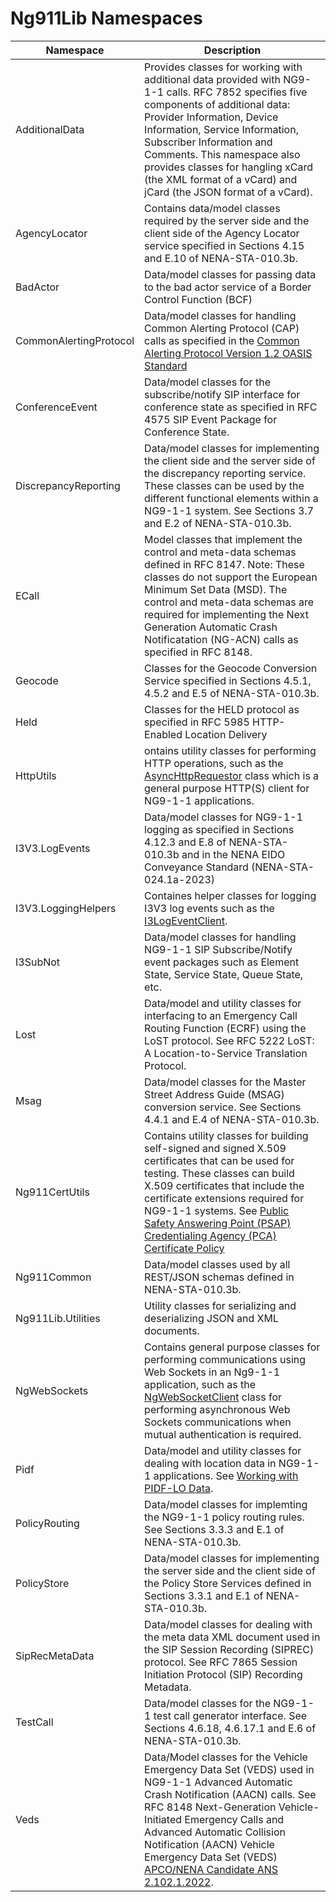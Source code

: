 # Ng911Lib Namespaces

| Namespace              | Description |
|------------------------|-------------|
| AdditionalData         | Provides classes for working with additional data provided with NG9-1-1 calls. RFC 7852 specifies five components of additional data: Provider Information, Device Information, Service Information, Subscriber Information and Comments. This namespace also provides classes for hangling xCard (the XML format of a vCard) and jCard (the JSON format of a vCard). |
| AgencyLocator          | Contains data/model classes required by the server side and the client side of the Agency Locator service specified in Sections 4.15 and E.10 of NENA-STA-010.3b. |
| BadActor              | Data/model classes for passing data to the bad actor service of a Border Control Function (BCF)  |
| CommonAlertingProtocol |  Data/model classes for handling Common Alerting Protocol (CAP) calls as specified in the [Common Alerting Protocol Version 1.2 OASIS Standard](http://docs.oasis-open.org/emergency/cap/v1.2/CAP-v1.2-os.pdf)     |
| ConferenceEvent        |  Data/model classes for the subscribe/notify SIP interface for conference state as specified in RFC 4575 SIP Event Package for Conference State. |
| DiscrepancyReporting   | Data/model classes for implementing the client side and the server side of the discrepancy reporting service. These classes can be used by the different functional elements within a NG9-1-1 system. See Sections 3.7 and E.2 of NENA-STA-010.3b. |
| ECall                  | Model classes that implement the control and meta-data schemas defined in RFC 8147. Note: These classes do not support the European Minimum Set Data (MSD). The control and meta-data schemas are required for implementing the Next Generation Automatic Crash Notificatation (NG-ACN) calls as specified in RFC 8148. |
| Geocode                | Classes for the Geocode Conversion Service specified in Sections 4.5.1, 4.5.2 and E.5 of NENA-STA-010.3b. |
| Held                   | Classes for the HELD protocol as specified in RFC 5985 HTTP-Enabled Location Delivery |
| HttpUtils | ontains utility classes for performing HTTP operations, such as the [AsyncHttpRequestor](~/api/HttpUtils.AsyncHttpRequestor.yml) class which is a general purpose HTTP(S) client for NG9-1-1 applications. |
| I3V3.LogEvents            | Data/model classes for NG9-1-1 logging as specified in Sections 4.12.3 and E.8 of NENA-STA-010.3b and in the NENA EIDO Conveyance Standard (NENA-STA-024.1a-2023) |
| I3V3.LoggingHelpers | Containes helper classes for logging I3V3 log events such as the [I3LogEventClient](~/api/I3V3.LoggingHelpers.I3LogEventClient.yml). |
| I3SubNot               | Data/model classes for handling NG9-1-1 SIP Subscribe/Notify event packages such as Element State, Service State, Queue State, etc. |
| Lost                   |  Data/model and utility classes for interfacing to an Emergency Call Routing Function (ECRF) using the LoST protocol. See RFC 5222 LoST: A Location-to-Service Translation Protocol. |
| Msag                   |  Data/model classes for the Master Street Address Guide (MSAG) conversion service. See Sections 4.4.1 and E.4 of NENA-STA-010.3b. |
| Ng911CertUtils         |  Contains utility classes for building self-signed  and signed X.509 certificates that can be used for testing. These classes can build X.509 certificates that include the certificate extensions required for NG9-1-1 systems. See [Public Safety Answering Point (PSAP) Credentialing Agency (PCA) Certificate Policy](https://ng911ioc.org/wp-content/uploads/2023/03/PSAP-Credentialing-Agency-PCA-Certificate-Policy-v1.1-02-22-2023-CLEAN.pdf)     |
| Ng911Common            | Data/model classes used by all REST/JSON schemas defined in NENA-STA-010.3b. |
| Ng911Lib.Utilities     | Utility classes for serializing and deserializing JSON and XML documents. |
| NgWebSockets | Contains general purpose classes for performing communications using Web Sockets in an Ng9-1-1 application, such as the [NgWebSocketClient](~/api/NgWebSockets.NgWebSocketClient.yml) class for performing asynchronous Web Sockets communications when mutual authentication is required. |
| Pidf                   | Data/model and utility classes for dealing with location data in NG9-1-1 applications. See [Working with PIDF-LO Data](~/articles/WorkingwithPIDF-LOData.md). |
| PolicyRouting          | Data/model classes for implemting the NG9-1-1 policy routing rules. See Sections 3.3.3 and E.1 of NENA-STA-010.3b. |
| PolicyStore            | Data/model classes for implementing the server side and the client side of the Policy Store Services defined in Sections 3.3.1 and E.1 of NENA-STA-010.3b. |
| SipRecMetaData         |  Data/model classes for dealing with the meta data XML document used in the SIP Session Recording (SIPREC) protocol. See RFC 7865 Session Initiation Protocol (SIP) Recording Metadata. |
| TestCall               |  Data/model classes for the NG9-1-1 test call generator interface. See Sections 4.6.18, 4.6.17.1 and E.6 of NENA-STA-010.3b. |
| Veds                   |  Data/Model classes for the Vehicle Emergency Data Set (VEDS) used in NG9-1-1 Advanced Automatic Crash Notification (AACN) calls. See RFC 8148 Next-Generation Vehicle-Initiated Emergency Calls and Advanced Automatic Collision Notification (AACN) Vehicle Emergency Data Set (VEDS) [APCO/NENA Candidate ANS 2.102.1.2022](https://www.apcointl.org/~documents/standard/21021-2022-aacn-vehicle-data-set-veds). |


